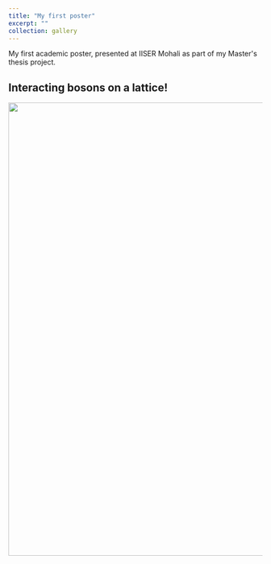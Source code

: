 ```yaml
---
title: "My first poster"
excerpt: ""
collection: gallery
---
```

My first academic poster, presented at IISER Mohali as part of my Master's thesis project.

**Interacting bosons on a lattice!**
------
<img src='/images/misc/PRJ502-poster.png' width=900>